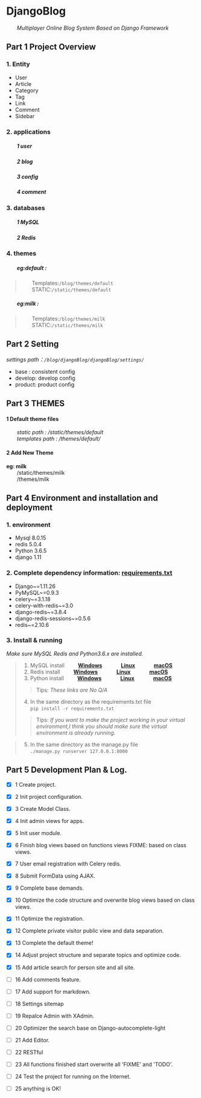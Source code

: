 # DjangoBlog
&emsp;&emsp;*Multiplayer Online Blog System Based on Django Framework*

## Part 1 Project Overview
### 1. Entity

- User
- Article
- Category
- Tag
- Link
- Comment
- Sidebar

### 2. applications

##### &emsp;&emsp;1 user
##### &emsp;&emsp;2 blog
##### &emsp;&emsp;3 config
##### &emsp;&emsp;4 comment

### 3. databases

##### &emsp;&emsp;1 MySQL
##### &emsp;&emsp;2 Redis

### 4. themes
##### &emsp;&emsp;eg:default :
>&emsp;&emsp;Templates:`/blog/themes/default`  
>&emsp;&emsp;STATIC:`/static/themes/default`

##### &emsp;&emsp;eg:milk :
>&emsp;&emsp;Templates:`/blog/themes/milk`  
>&emsp;&emsp;STATIC:`/static/themes/milk`



## Part 2 Setting

*settings path：`/blog/djangoBlog/djangoBlog/settings/`*

- base : consistent config
- develop: develop config
- product: product config



## Part 3 THEMES

#### 1 Default theme files

&emsp;&emsp;*static path : /static/themes/default*  
&emsp;&emsp;*templates path : /themes/default/*

#### 2 Add New Theme

**eg: milk**  
&emsp;&emsp;/static/themes/milk  
&emsp;&emsp;/themes/milk



## Part 4 Environment and installation and deployment

### 1. environment
- Mysql 8.0.15
- redis 5.0.4
- Python 3.6.5
- django 1.11

### 2. Complete dependency information: [requirements.txt](https://github.com/blackmonkey121/blog/blob/master/requirements.txt)
* Django~=1.11.26
* PyMySQL~=0.9.3
* celery~=3.1.18
* celery-with-redis~=3.0
* django-redis~=3.8.4
* django-redis-sessions~=0.5.6
* redis~=2.10.6

### 3. Install & running
*Make sure MySQL Redis and Python3.6.x are installed.*

>1. MySQL install &emsp;&emsp; __[Windows](https://jingyan.baidu.com/article/cbcede0753155b02f40b4d17.html)__ &emsp;&emsp;&emsp; __[Linux](https://blog.csdn.net/weixin_44198965/article/details/91891985)__ &emsp;&emsp;&emsp; __[macOS](https://blog.csdn.net/qq_36004521/article/details/80637886)__
>2. Redis install &emsp;&emsp; __[Windows](https://jingyan.baidu.com/article/0f5fb099045b056d8334ea97.html)__ &emsp;&emsp;&emsp; __[Linux](https://www.cnblogs.com/gaojingya/p/10600418.html)__ &emsp;&emsp;&emsp; __[macOS](https://www.cnblogs.com/monkey-code/p/11345217.html)__
>3. Python install &emsp;&emsp; __[Windows](https://blog.csdn.net/cx55887/article/details/88911266)__ &emsp;&emsp;&emsp; __[Linux](https://www.cnblogs.com/yimiflh/p/9542439.html)__ &emsp;&emsp;&emsp; __[macOS](https://www.jianshu.com/p/98a19215ade6)__
>> Tips: *These links are No Q/A*
>4. In the same directory as the requirements.txt file  
`pip install -r requirements.txt`
>> Tips: *If you want to make the project working in your virtual environment,I
think you should make sure the virtual environment is already running.*

>5. In the same directory as the manage.py file  
`./manage.py runserver 127.0.0.1:8000`



## Part 5 Development  Plan & Log.

- [x] 1 Create project.
- [x] 2 Init project configuration.
- [x] 3 Create Model Class.
- [x] 4 Init admin views for apps.
- [x] 5 Init user module.
- [x] 6 Finish blog views based on functions views FIXME: based on class views.
- [x] 7 User email registration with Celery redis.
- [x] 8 Submit FormData using AJAX.
- [x] 9 Complete base demands.
- [x] 10 Optimize the code structure and overwrite blog views based on class views.
- [x] 11 Optimize the registration.
- [x] 12 Complete private visitor public view and data separation.
- [x] 13 Complete the default theme!
- [x] 14 Adjust project structure and separate topics and optimize code.
- [x] 15 Add article search for person site and all site.
- [ ] 16 Add comments feature.
- [ ] 17 Add support for markdown.
- [ ] 18 Settings sitemap
- [ ] 19 Repalce Admin with XAdmin.
- [ ] 20 Optimizer the search base on Django-autocomplete-light
- [ ] 21 Add Editor.
- [ ] 22 RESTful
- [ ] 23 All functions  finished start  overwrite all 'FIXME' and 'TODO'.
- [ ] 24 Test the project for running on the Internet.
- [ ] 25 anything is OK!


